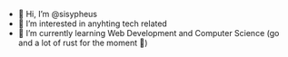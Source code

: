 - 👋 Hi, I’m @sisypheus
- 👀 I’m interested in anyhting tech related
- 🌱 I’m currently learning Web Development and Computer Science (go and a lot of rust for the moment 👀)

<!---
sisypheus/sisypheus is a ✨ special ✨ repository because its `README.md` (this file) appears on your GitHub profile.
You can click the Preview link to take a look at your changes.
--->
